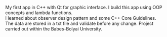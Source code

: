 My first app in C++ with Qt for graphic interface.
I build this app using OOP concepts and lambda functions.</br>
I learned about observer design pattern and some C++ Core Guidelines.</br>
The data are stored in a txt file and validate before any change.
Project carried out within the Babes-Bolyai University.
